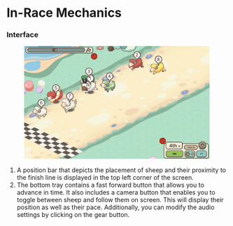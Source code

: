 # In-Race Mechanics

### Interface

<figure><img src="../../../.gitbook/assets/Untitled_Artwork (1).png" alt=""><figcaption></figcaption></figure>

1. A position bar that depicts the placement of sheep and their proximity to the finish line is displayed in the top left corner of the screen.
2. The bottom tray contains a fast forward button that allows you to advance in time. It also includes a camera button that enables you to toggle between sheep and follow them on screen. This will display their position as well as their pace. Additionally, you can modify the audio settings by clicking on the gear button.




